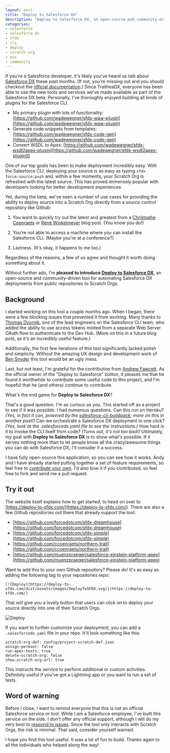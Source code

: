 ```yaml
---
layout: post
title: "Deploy to Salesforce DX"
description: "Deploy to Salesforce DX, an open-source and community-driven tool for one-click Salesforce DX deployments from public repositories to Scratch Orgs."
categories: 
- salesforce
- salesforce dx
- sfdx
- cli
- deploy
- scratch org
- oss
- community
---
```


If you're a Salesforce developer, it's likely you've heard us talk about [Salesforce DX](https://developer.salesforce.com/platform/dx) these past months. (If not, you're missing out and you should checkout the [official documentation](https://developer.salesforce.com/docs/atlas.en-us.sfdx_dev.meta/sfdx_dev/sfdx_dev_intro.htm).) Since TrailheaDX, everyone has been able to use the new tools and services we've made available as part of the Salesforce DX beta. Personally, I've thoroughly enjoyed building all kinds of plugins for the Salesforce CLI.

- My primary plugin with lots of functionality: [https://github.com/wadewegner/sfdx-waw-plugin](https://github.com/wadewegner/sfdx-waw-plugin)
- Generate code snippets from templates: [https://github.com/wadewegner/sfdx-code-gen](https://github.com/wadewegner/sfdx-code-gen)
- Convert WSDL to Apex: [https://github.com/wadewegner/sfdx-wsdl2apex-plugin](https://github.com/wadewegner/sfdx-wsdl2apex-plugin0)

One of our top goals has been to make deployment incredibly easy. With the Salesforce CLI, deploying your source is as easy as typing `sfdx force:source:push` and, within a few moments, your Scratch Org is refreshed with the latest source. This has proved immensely popular with developers looking for better development experiences.

Yet, during the beta, we've seen a number of use cases for providing the ability to deploy source into a Scratch Org directly from a source control repository like Github:

1. You want to quickly try out the latest and greatest from a [Christophe Coenraets](https://twitter.com/ccoenraets) or [René Winkelmeyer](https://twitter.com/muenzpraeger) blog post. (You know you do!)

2. You're not able to access a machine where you can install the Salesforce CLI. (Maybe you're at a conference?)

3. Laziness. (It's okay, it happens to me too.)

Regardless of the reasons, a few of us agree and thought it worth doing something about it.

Without further ado, I'm **pleased to introduce [Deploy to Salesforce DX](https://deploy-to-sfdx.com)**, an open-source and community-driven tool for automating Salesforce DX deployments from public repositories to Scratch Orgs.

## Background

I started working on this tool a couple months ago. When I began, there were a few blocking issues that prevented it from working. Many thanks to [Thomas Dvornik](https://twitter.com/amphro), one of the lead engineers on the Salesforce CLI team, who added the ability to use access tokens minted from a separate Web Server OAuth flow to authenticate to the Dev Hub. (More on this in a future blog post, as it's an incredibly useful feature.)

Additionally, the first few iterations of this tool significantly lacked polish and simplicity. Without the amazing UX design and development work of [Ben Snyder](https://twitter.com/benjisnyder) this tool would be an ugly mess.

Last, but not least, I'm grateful for the contribution from [Andrew Fawcett](https://twitter.com/andyinthecloud). As the official owner of the "Deploy to Salesforce" button, it pleases me that he found it worthwhile to contribute some useful code to this project, and I'm hopeful that he (and others) continue to contribute.

What's the end game for **Deploy to Salesforce DX**?

That's a good question. I'm as curious as you. This started off as a project to see if it was possible. I had numerous questions. Can this run on Heroku? *(Yes, in fact it can, powered by the [salesforce-cli-buildpack](https://github.com/wadewegner/salesforce-cli-buildpack); more on this in another post!)* Can we orchestrate a Salesforce DX deployment in one click? *(Yes, look at the .salesforcedx.yaml file to see the instructions.)* How hard is it to invoke the CLI itself from code? *(Turns out, it's not too bad!)* Ultimately, my goal with **Deploy to Salesforce DX** is to show what's possible. If it serves nothing more than to let people know all the crazy/awesome things you can do with Salesforce DX, I'll consider it a success.

I have fully open-source this application, so you can see how it works. Andy and I have already started putting together a set of feature requirements, so feel free to [contribute your own](https://github.com/wadewegner/deploy-to-sfdx/issues). I'd also love it if you contributed, so feel free to fork and send me a pull request.

## Try it out

The website itself explains how to get started, to head on over to [https://deploy-to-sfdx.com/](https://deploy-to-sfdx.com/). There are also a few Github repositories out there that already support the tool:

- [https://github.com/forcedotcom/sfdx-dreamhouse](https://github.com/forcedotcom/sfdx-dreamhouse)
- [https://github.com/forcedotcom/sfdx-simple](https://github.com/forcedotcom/sfdx-simple)
- [https://github.com/ccoenraets/northern-trail](https://github.com/ccoenraets/northern-trail)
- [https://github.com/muenzpraeger/salesforce-einstein-platform-apex](https://github.com/muenzpraeger/salesforce-einstein-platform-apex)

Want to add this to your own Github repository? Please do! It's as easy as adding the following tag to your repositories repo:

```
[![Deploy](https://deploy-to-sfdx.com/dist/assets/images/DeployToSFDX.svg)](https://deploy-to-sfdx.com/)
```

That will give you a lovely button that users can click on to deploy your source directly into one of their Scratch Orgs.

![Deploy](https://deploy-to-sfdx.com/dist/assets/images/DeployToSFDX.svg "Deploy")

If you want to further customize your deployment, you can add a `.salesforcedx.yaml` file in your repo. It'll look something like this:

```
scratch-org-def: config/project-scratch-def.json
assign-permset: false
run-apex-tests: true
delete-scratch-org: false
show-scratch-org-url: true
```

This instructs the service to perform additional or custom activities. Definitely useful if you've got a Lightning app or you want to run a set of tests.

## Word of warning

Before I close, I want to remind everyone that this is not an official Salesforce service or tool. While I am a Salesforce employee, I've built this service on the side. I don't offer any official support, although I will do my very best to [respond to issues](https://github.com/wadewegner/deploy-to-sfdx/issues). Since the tool only interacts with Scratch Orgs, the risk is minimal. That said, consider yourself warned.

I hope you find this tool useful. It was a lot of fun to build. Thanks again to all the individuals who helped along the way!